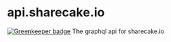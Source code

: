 # api.sharecake.io

[![Greenkeeper badge](https://badges.greenkeeper.io/hereisnaman/api.gitfa.me.svg)](https://greenkeeper.io/)
The graphql api for sharecake.io
